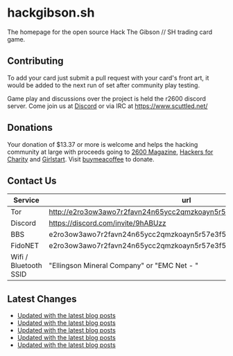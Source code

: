 # hackgibson.sh
The homepage for the open source Hack The Gibson // SH trading card game.


## Contributing

To add your card just submit a pull request with your card's front art, it would be added to the next run of set after community play testing.

Game play and discussions over the project is held the r2600 discord server. Come join us at [Discord](https://discord.com/invite/9hABUzz) or via IRC at https://www.scuttled.net/


## Donations

Your donation of $13.37 or more is welcome and helps the hacking community at large with proceeds going to [2600 Magazine](https://2600.com/), [Hackers for Charity](https://hackersforcharity.org) and [Girlstart](https://girlstart.org).  Visit [buymeacoffee](https://www.buymeacoffee.com/hackgibson.sh) to donate.


## Contact Us

Service | url
-|-
Tor | http://e2ro3ow3awo7r2favn24n65ycc2qmzkoayn5r57e3f56nvjwdcgg32ad.onion
Discord | https://discord.com/invite/9hABUzz
BBS | e2ro3ow3awo7r2favn24n65ycc2qmzkoayn5r57e3f56nvjwdcgg32ad.onion:23
FidoNET | e2ro3ow3awo7r2favn24n65ycc2qmzkoayn5r57e3f56nvjwdcgg32ad.onion:24554
Wifi / Bluetooth SSID | "Ellingson Mineral Company" or "EMC Net - <fidonet address>"

## Latest Changes
<!-- BLOG-POST-LIST:START -->
- [Updated with the latest blog posts](https://github.com/DFW2600/hackgibson.sh/commit/48a137291482f97034958d05984584d4a908e1da)
- [Updated with the latest blog posts](https://github.com/DFW2600/hackgibson.sh/commit/3180a96415fcecf53b1e45f0874aa9e9503305cb)
- [Updated with the latest blog posts](https://github.com/DFW2600/hackgibson.sh/commit/a8624e32cb7f32c8270c984b04f5f60add509e38)
- [Updated with the latest blog posts](https://github.com/DFW2600/hackgibson.sh/commit/5ac8fbc3555614fa3e95448c4ae17914ed6d351e)
- [Updated with the latest blog posts](https://github.com/DFW2600/hackgibson.sh/commit/8daf7a5d6db4c08f2eb25e2fb4c2664ae4b72620)
<!-- BLOG-POST-LIST:END -->

